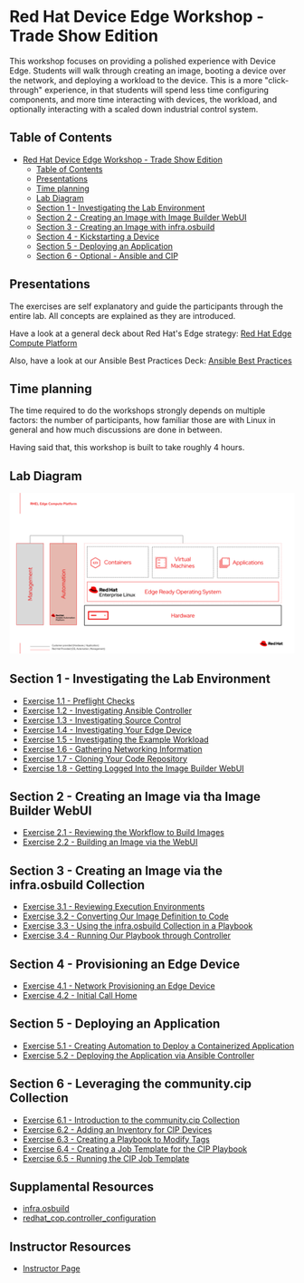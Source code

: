 # Red Hat Device Edge Workshop - Trade Show Edition

This workshop focuses on providing a polished experience with Device Edge. Students will walk through creating an image, booting a device over the network, and deploying a workload to the device. This is a more "click-through" experience, in that students will spend less time configuring components, and more time interacting with devices, the workload, and optionally interacting with a scaled down industrial control system.

## Table of Contents

- [Red Hat Device Edge Workshop - Trade Show Edition](#red-hat-device-edge-workshop---trade-show-edition)
  - [Table of Contents](#table-of-contents)
  - [Presentations](#presentations)
  - [Time planning](#time-planning)
  - [Lab Diagram](#lab-diagram)
  - [Section 1 - Investigating the Lab Environment](#section-1---investigating-the-lab-environment)
  - [Section 2 - Creating an Image with Image Builder WebUI](#section-2---setting-up-for-zero-touch-provisioning)
  - [Section 3 - Creating an Image with infra.osbuild](#section-3---kickstarting-a-device)
  - [Section 4 - Kickstarting a Device](#section-4---deploying-a-bare-metal-workload)
  - [Section 5 - Deploying an Application](#section-5---deploying-an-application)
  - [Section 6 - Optional - Ansible and CIP](#section-6---deploying-a-kubernetes-native-application)

## Presentations

The exercises are self explanatory and guide the participants through the entire lab. All concepts are explained as they are introduced.

Have a look at a general deck about Red Hat's Edge strategy:
[Red Hat Edge Compute Platform](../../decks/rh_edge_compute_platform.pdf)

Also, have a look at our Ansible Best Practices Deck:
[Ansible Best Practices](../../decks/ansible_best_practices.pdf)

## Time planning

The time required to do the workshops strongly depends on multiple factors: the number of participants, how familiar those are with Linux in general and how much discussions are done in between.

Having said that, this workshop is built to take roughly 4 hours.

## Lab Diagram

![Lab Diagram](../../images/rhde_aw_120_lab_diagram.png)

## Section 1 - Investigating the Lab Environment

* [Exercise 1.1 - Preflight Checks](1.1-preflight)
* [Exercise 1.2 - Investigating Ansible Controller](1.2-controller-intro)
* [Exercise 1.3 - Investigating Source Control](1.3-source-control-intro)
* [Exercise 1.4 - Investigating Your Edge Device](1.4-device-intro)
* [Exercise 1.5 - Investigating the Example Workload](1.5-application-intro)
* [Exercise 1.6 - Gathering Networking Information](1.6-network-info)
* [Exercise 1.7 - Cloning Your Code Repository](1.7-coding-intro)
* [Exercise 1.8 - Getting Logged Into the Image Builder WebUI](1.8-image-builder-intro)

## Section 2 - Creating an Image via tha Image Builder WebUI

* [Exercise 2.1 - Reviewing the Workflow to Build Images](2.1-image-builder-workflow)
* [Exercise 2.2 - Building an Image via the WebUI](2.2-build-image-webui)

## Section 3 - Creating an Image via the infra.osbuild Collection

* [Exercise 3.1 - Reviewing Execution Environments](3.1-execution-environment-review)
* [Exercise 3.2 - Converting Our Image Definition to Code](3.2-image-definition-in-code)
* [Exercise 3.3 - Using the infra.osbuild Collection in a Playbook](3.3-using-collection-in-playbook)
* [Exercise 3.4 - Running Our Playbook through Controller](3.4-aap-image-build)

## Section 4 - Provisioning an Edge Device

* [Exercise 4.1 - Network Provisioning an Edge Device](4.1-network-provision)
* [Exercise 4.2 - Initial Call Home](4.2-initial-call-home)

## Section 5 - Deploying an Application

* [Exercise 5.1 - Creating Automation to Deploy a Containerized Application](5.1-containerized-app-automation)
* [Exercise 5.2 - Deploying the Application via Ansible Controller](5.2-deploying-the-app)

## Section 6 - Leveraging the community.cip Collection

* [Exercise 6.1 - Introduction to the community.cip Collection](6.1-cip-intro)
* [Exercise 6.2 - Adding an Inventory for CIP Devices](6.2-inventory-and-host)
* [Exercise 6.3 - Creating a Playbook to Modify Tags](6.3-tags-playbook)
* [Exercise 6.4 - Creating a Job Template for the CIP Playbook](6.4-cip-job-template)
* [Exercise 6.5 - Running the CIP Job Template](6.5-run-cip-automation)

## Supplamental Resources
* [infra.osbuild](https://github.com/redhat-cop/infra.osbuild)
* [redhat_cop.controller_configuration](https://github.com/redhat-cop/controller_configuration)

## Instructor Resources
* [Instructor Page](instructor)
